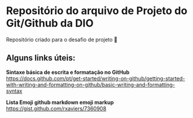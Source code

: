 # Repositório do arquivo de Projeto do Git/Github da DIO 

Repositório criado para o desafio de projeto :rocket:

## Alguns links úteis:

**Sintaxe básica de escrita e formatação no GitHub**  
https://docs.github.com/pt/get-started/writing-on-github/getting-started-with-writing-and-formatting-on-github/basic-writing-and-formatting-syntax

**Lista Emoji github markdown emoji markup**  
https://gist.github.com/rxaviers/7360908


